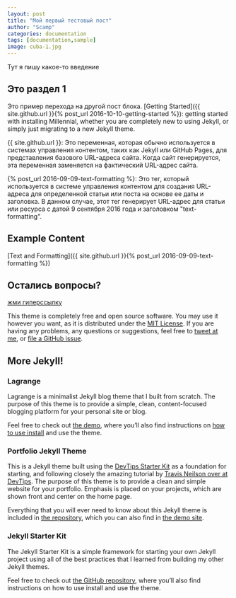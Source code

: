 ```yaml
---
layout: post
title: "Мой первый тестовый пост"
author: "Scamp"
categories: documentation
tags: [documentation,sample]
image: cuba-1.jpg
---
```


Тут я пишу какое-то введение

## Это раздел 1

Это пример перехода на другой пост блока. 
[Getting Started]({{ site.github.url }}{% post_url 2016-10-10-getting-started %}): getting started with installing Millennial, whether you are completely new to using Jekyll, or simply just migrating to a new Jekyll theme.

{{ site.github.url }}: Это переменная, которая обычно используется в системах управления контентом, таких как Jekyll или GitHub Pages, для представления базового URL-адреса сайта. Когда сайт генерируется, эта переменная заменяется на фактический URL-адрес сайта.

{% post_url 2016-09-09-text-formatting %}: Это тег, который используется в системе управления контентом для создания URL-адреса для определенной статьи или поста на основе ее даты и заголовка. В данном случае, этот тег генерирует URL-адрес для статьи или ресурса с датой 9 сентября 2016 года и заголовком "text-formatting".

## Example Content

[Text and Formatting]({{ site.github.url }}{% post_url 2016-09-09-text-formatting %})

## Остались вопросы?

[жми гиперссылку](https://scamp34.github.io)

This theme is completely free and open source software. You may use it however you want, as it is distributed under the [MIT License](http://choosealicense.com/licenses/mit/). If you are having any problems, any questions or suggestions, feel free to [tweet at me](https://twitter.com/intent/tweet?text=My%20question%20about%20Millennial;via=paululele), or [file a GitHub issue](https://github.com/lenpaul/Millennial/issues/new).

## More Jekyll!

### Lagrange

Lagrange is a minimalist Jekyll blog theme that I built from scratch. The purpose of this theme is to provide a simple, clean, content-focused blogging platform for your personal site or blog.

Feel free to check out <a href="https://lenpaul.github.io/Lagrange/" target="_blank">the demo</a>, where you’ll also find instructions on <a href="https://lenpaul.github.io/Lagrange/journal/getting-started.html">how to use install</a> and use the theme.

### Portfolio Jekyll Theme

This is a Jekyll theme built using the [DevTips Starter Kit](http://devtipsstarterkit.com/) as a foundation for starting, and following closely the amazing tutorial by [Travis Neilson over at DevTips](https://www.youtube.com/watch?v=T6jKLsxbFg4&list=PL0CB3OvPhDA_STygmp3sDenx3UpdOMk7P). The purpose of this theme is to provide a clean and simple website for your portfolio. Emphasis is placed on your projects, which are shown front and center on the home page.

Everything that you will ever need to know about this Jekyll theme is included in [the repository](https://github.com/LeNPaul/portfolio-jekyll-theme), which you can also find in [the demo site](https://lenpaul.github.io/portfolio-jekyll-theme/).

### Jekyll Starter Kit

The Jekyll Starter Kit is a simple framework for starting your own Jekyll project using all of the best practices that I learned from building my other Jekyll themes.

Feel free to check out <a href="https://github.com/LeNPaul/jekyll-starter-kit" target="_blank">the GitHub repository</a>, where you’ll also find instructions on how to use install and use the theme.

